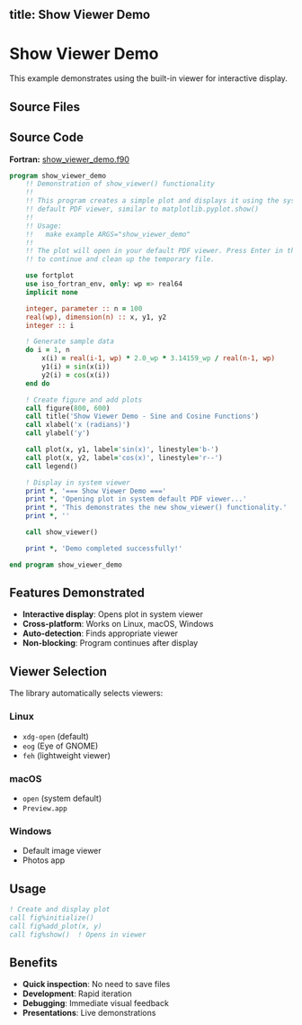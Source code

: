 title: Show Viewer Demo
---

# Show Viewer Demo

This example demonstrates using the built-in viewer for interactive display.

## Source Files

## Source Code

**Fortran:** [show_viewer_demo.f90](https://github.com/krystophny/fortplotlib/blob/main/example/fortran/show_viewer_demo/show_viewer_demo.f90)

```fortran
program show_viewer_demo
    !! Demonstration of show_viewer() functionality
    !!
    !! This program creates a simple plot and displays it using the system's
    !! default PDF viewer, similar to matplotlib.pyplot.show()
    !!
    !! Usage:
    !!   make example ARGS="show_viewer_demo"
    !!
    !! The plot will open in your default PDF viewer. Press Enter in the terminal
    !! to continue and clean up the temporary file.

    use fortplot
    use iso_fortran_env, only: wp => real64
    implicit none

    integer, parameter :: n = 100
    real(wp), dimension(n) :: x, y1, y2
    integer :: i

    ! Generate sample data
    do i = 1, n
        x(i) = real(i-1, wp) * 2.0_wp * 3.14159_wp / real(n-1, wp)
        y1(i) = sin(x(i))
        y2(i) = cos(x(i))
    end do

    ! Create figure and add plots
    call figure(800, 600)
    call title('Show Viewer Demo - Sine and Cosine Functions')
    call xlabel('x (radians)')
    call ylabel('y')

    call plot(x, y1, label='sin(x)', linestyle='b-')
    call plot(x, y2, label='cos(x)', linestyle='r--')
    call legend()

    ! Display in system viewer
    print *, '=== Show Viewer Demo ==='
    print *, 'Opening plot in system default PDF viewer...'
    print *, 'This demonstrates the new show_viewer() functionality.'
    print *, ''

    call show_viewer()

    print *, 'Demo completed successfully!'

end program show_viewer_demo
```

## Features Demonstrated

- **Interactive display**: Opens plot in system viewer
- **Cross-platform**: Works on Linux, macOS, Windows
- **Auto-detection**: Finds appropriate viewer
- **Non-blocking**: Program continues after display

## Viewer Selection

The library automatically selects viewers:

### Linux
- `xdg-open` (default)
- `eog` (Eye of GNOME)
- `feh` (lightweight viewer)

### macOS
- `open` (system default)
- `Preview.app`

### Windows
- Default image viewer
- Photos app

## Usage

```fortran
! Create and display plot
call fig%initialize()
call fig%add_plot(x, y)
call fig%show()  ! Opens in viewer
```

## Benefits

- **Quick inspection**: No need to save files
- **Development**: Rapid iteration
- **Debugging**: Immediate visual feedback
- **Presentations**: Live demonstrations
